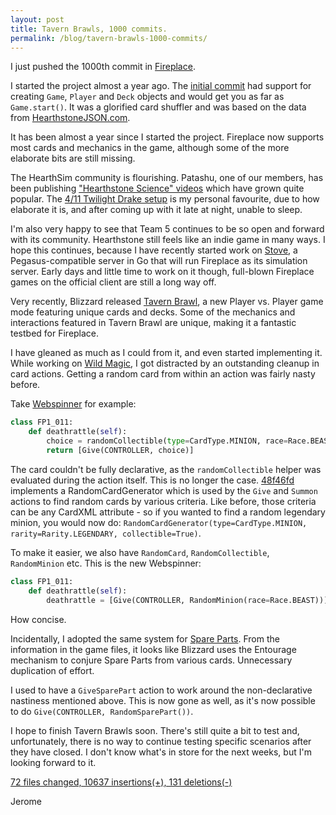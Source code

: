 ```yaml
---
layout: post
title: Tavern Brawls, 1000 commits.
permalink: /blog/tavern-brawls-1000-commits/
---
```


I just pushed the 1000th commit in [Fireplace](https://github.com/jleclanche/fireplace).

I started the project almost a year ago.
The [initial commit](https://github.com/jleclanche/fireplace/commit/c144d1b37e2872383217946c94d713cec358cfec)
had support for creating `Game`, `Player` and `Deck` objects and would get you as far as `Game.start()`.
It was a glorified card shuffler and was based on the data from [HearthstoneJSON.com](http://hearthstonejson.com/).

It has been almost a year since I started the project. Fireplace now supports most cards and mechanics in the game,
although some of the more elaborate bits are still missing.

The HearthSim community is flourishing. Patashu, one of our members, has been publishing
["Hearthstone Science" videos](https://www.youtube.com/c/HearthstoneScience) which have grown quite popular.
The [4/11 Twilight Drake setup](https://www.youtube.com/watch?v=ZKf8WId7N0Q) is my personal favourite, due to how
elaborate it is, and after coming up with it late at night, unable to sleep.

I'm also very happy to see that Team 5 continues to be so open and forward with its community. Hearthstone still
feels like an indie game in many ways. I hope this continues, because I have recently started work on
[Stove](https://github.com/hearthsim/stove), a Pegasus-compatible server in Go that will run Fireplace as its
simulation server. Early days and little time to work on it though, full-blown Fireplace games on the official
client are still a long way off.

Very recently, Blizzard released [Tavern Brawl](http://hearthstone.gamepedia.com/Tavern_Brawl), a new
Player vs. Player game mode featuring unique cards and decks. Some of the mechanics and interactions featured
in Tavern Brawl are unique, making it a fantastic testbed for Fireplace.

I have gleaned as much as I could from it, and even started implementing it. While working on
[Wild Magic](http://hearthstone.gamepedia.com/Wild_Magic_\(Tavern_Brawl\)), I got distracted by an outstanding
cleanup in card actions. Getting a random card from within an action was fairly nasty before.

Take [Webspinner](http://hearthstone.gamepedia.com/Webspinner) for example:

```python
class FP1_011:
	def deathrattle(self):
		choice = randomCollectible(type=CardType.MINION, race=Race.BEAST)
		return [Give(CONTROLLER, choice)]
```

The card couldn't be fully declarative, as the `randomCollectible` helper was evaluated during the action itself.
This is no longer the case. [48f46fd](https://github.com/jleclanche/fireplace/commit/48f46fd2d68064504afbcc53138344c33c7eb427)
implements a RandomCardGenerator which is used by the `Give` and `Summon` actions to find random cards by various
criteria. Like before, those criteria can be any CardXML attribute - so if you wanted to find a random legendary
minion, you would now do: `RandomCardGenerator(type=CardType.MINION, rarity=Rarity.LEGENDARY, collectible=True)`.

To make it easier, we also have `RandomCard`, `RandomCollectible`, `RandomMinion` etc. This is the new Webspinner:

```python
class FP1_011:
	def deathrattle(self):
		deathrattle = [Give(CONTROLLER, RandomMinion(race=Race.BEAST))]
```

How concise.

Incidentally, I adopted the same system for [Spare Parts](http://hearthstone.gamepedia.com/Spare_Part).
From the information in the game files, it looks like Blizzard uses the Entourage mechanism to conjure Spare Parts
from various cards. Unnecessary duplication of effort.

I used to have a `GiveSparePart` action to work around the non-declarative nastiness mentioned above. This is now
gone as well, as it's now possible to do `Give(CONTROLLER, RandomSparePart())`.

I hope to finish Tavern Brawls soon. There's still quite a bit to test and, unfortunately, there is no way to
continue testing specific scenarios after they have closed. I don't know what's in store for the next weeks, but
I'm looking forward to it.

[72 files changed, 10637 insertions(+), 131 deletions(-)](https://github.com/jleclanche/fireplace/compare/c144d1b37e2872383217946c94d713cec358cfec...2888f452c4c2299eebc5233b9775e0e8034b6775)

Jerome
